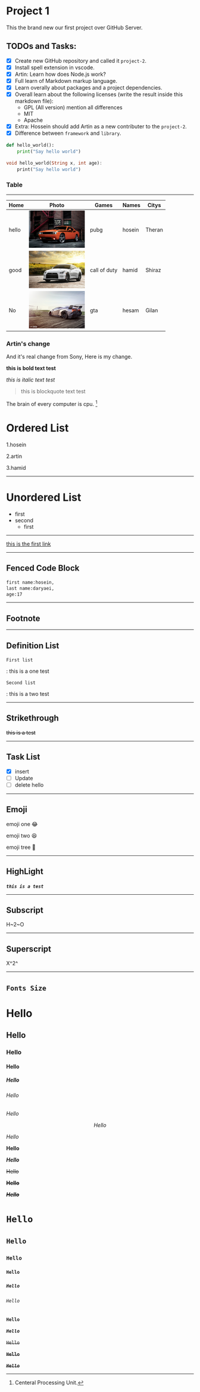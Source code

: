 # Project 1

This the brand new our first project over GitHub Server.

## TODOs and Tasks:

+ [x] Create new GitHub repository and called it `project-2`.
+ [x] Install spell extension in vscode.
+ [x] Artin: Learn how does Node.js work?
+ [x] Full learn of Markdown markup language.
+ [x] Learn overally about packages and a project dependencies.
+ [x] Overall learn about the following licenses (write the result inside this markdown file):
    + GPL (All version) mention all differences
    + MIT
    + Apache
+ [x] Extra: Hossein should add Artin as a new contributer to the 
`project-2`.
+ [x] Difference between `framework` and `library`.
```py
def hello_world():
    print("Say hello world")
```

```dart
void hello_world(String x, int age):
    print("Say hello world")
```
### Table 
----- 
| Home  | Photo     | Games          | Names  | Citys |
|-------|-----------|----------------|--------|-------|
| hello | <img src="images/img-1.jpg" alt="dodge" width=150 height=100>  | pubg           | hosein |Theran |
| good  | <img src="images/img-2.jpg" alt="Nissan GTR" width=150 height=100>| call of duty   | hamid  |Shiraz |
| No    | <img src="images/img-3.jpg" alt="lamborghini" width=150 height=100> | gta            | hesam  |Gilan  |

### Artin's change

And it's real change from Sony, Here is my change.

**this is bold text test**

*this is italic text test*
>this is blockquote text test

The brain of every computer is cpu. [^note]

# Ordered List

1.hosein

2.artin

3.hamid

----
# Unordered List

- first
- second
  - first
 ----
  [this is the first link ](https://google.com)

----
## Fenced Code Block
```
first name:hosein,
last name:daryaei,
age:17
```
---
## Footnote

<!-- this is a first note [^1]

[^1]:this is a first note. -->




[^note]: Centeral Processing Unit. 


---
## Definition List
 
    First list
: this is a one test

    Second list 
: this is a two test  

----
## Strikethrough

~~this is a test~~

---
## Task List

- [x] insert
- [ ] Update 
- [ ] delete
hello
---
## Emoji
 emoji one :joy:

 emoji two :laughing:

 emoji tree :tongue:

 ---

## HighLight
***`this is a test`***

---
## Subscript

 H~2~O
  
  ---
  ## Superscript

X^2^

---
## **`Fonts Size`** 

# Hello
## Hello
### Hello
#### Hello
##### Hello
###### Hello

$Hello$

$$ Hello $$

*Hello*

**Hello**

***Hello***

~~Hello~~

~~**Hello**~~

~~***Hello***~~

# `Hello`
## `Hello`
### `Hello`
#### `Hello`
##### `Hello`
###### `Hello`

**`Hello`**

***`Hello`***

~~`Hello`~~

~~**`Hello`**~~

~~***`Hello`***~~
